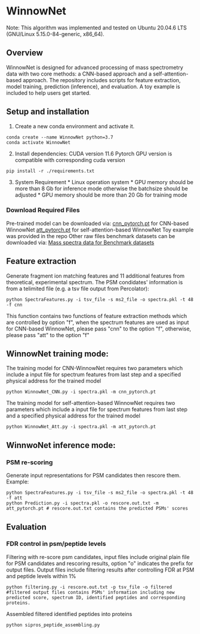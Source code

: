# WinnowNet
Note: This algorithm was implemented and tested on Ubuntu 20.04.6 LTS (GNU/Linux 5.15.0-84-generic, x86_64).
## Overview
WinnowNet is designed for advanced processing of mass spectrometry data with two core methods: a CNN-based approach and a self-attention-based approach. The repository includes scripts for feature extraction, model training, prediction (inference), and evaluation. A toy example is included to help users get started.

## Setup and installation
  1. Create a new conda environment and activate it.
```
conda create --name WinnowNet python=3.7
conda activate WinnowNet
```
  2. Install dependencies:
CUDA version 11.6
Pytorch GPU version is compatible with corresponding cuda version
```
pip install -r ./requirements.txt
```
  3. System Requirement
    * Linux operation system
    * GPU memory should be more than 8 Gb for inference mode otherwise the batchsize should be adjusted
    * GPU memory should be more than 20 Gb for training mode
### Download Required Files
Pre-trained model can be downloaded via:
[cnn_pytorch.pt](https://figshare.com/articles/dataset/Models/25513531) for CNN-based WinnowNet
[att_pytorch.pt](https://figshare.com/articles/dataset/Models/25513531) for self-attention-based WinnowNet
Toy example was provided in the repo
Other raw files benchmark datasets can be downloaded via:
[Mass spectra data for Benchmark datasets](https://figshare.com/articles/dataset/Datasets/25511770)

## Feature extraction

Generate fragment ion matching features and 11 additional features from theoretical, experimental spectrum. The PSM condidates' information is from a telimited file (e.g. a tsv file output from Percolator):
```
python SpectraFeatures.py -i tsv_file -s ms2_file -o spectra.pkl -t 48 -f cnn
```
This function contains two functions of feature extraction methods which are controlled by option "f", when the spectrum features are used as input for CNN-based WinnowNet, please pass "cnn" to the option "f", otherwise, please pass "att" to the option "f"
## WinnowNet training mode:
The training model for CNN-WinnowNet requires two parameters which include a input file for spectrum features from last step and a specified physical address for the trained model 
```
python WinnowNet_CNN.py -i spectra.pkl -m cnn_pytorch.pt
```
The training model for self-attention-based WinnowNet requires two parameters which include a input file for spectrum features from last step and a specified physical address for the trained model
```
python WinnowNet_Att.py -i spectra.pkl -m att_pytorch.pt
```
## WinnwoNet inference mode:
### PSM re-scoring
Generate input representations for PSM candidates then rescore them. Example:
```
python SpectraFeatures.py -i tsv_file -s ms2_file -o spectra.pkl -t 48 -f att 
python Prediction.py -i spectra.pkl -o rescore.out.txt -m att_pytorch.pt # rescore.out.txt contains the predicted PSMs' scores 
```

## Evaluation
### FDR control in psm/peptide levels
Filtering with re-score psm candidates, input files include original plain file for PSM candidates and rescoring results, option "o" indicates the prefix for output files. Output files include filtering results after controlling FDR at PSM and peptide levels within 1%
```
python filtering.py -i rescore.out.txt -p tsv_file -o filtered #filtered output files contains PSMs' information including new predicted score, spectrum ID, identified peptides and corresponding proteins.
```
Assembled filtered identified peptides into proteins
```
python sipros_peptide_assembling.py
```
